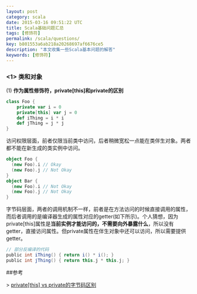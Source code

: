 ```yaml
---
layout: post
category: scala
date: 2015-03-16 09:51:22 UTC
title: Scala基础问题汇总
tags: [修饰符]
permalink: /scala/questions/
key: b801553a6ab218a20268697af6676ce5
description: "本文收集一些Scala基本问题的解答"
keywords: [修饰符]
---
```


### <1> 类和对象

(1) **作为属性修饰符，private[this]和private的区别**

```scala
class Foo {
    private var i = 0 
    private[this] var j = 0 
    def iThing = i * i 
    def jThing = j * j 
}
```

访问权限层面，前者仅限当前类中访问，后者稍微宽松一点能在类伴生对象。两者都不能在新生成的类实例中访问。

```scala
object Foo {
  (new Foo).i // Okay
  (new Foo).j // Not Okay
}
object Bar {
  (new Foo).i // Not Okay
  (new Foo).j // Not Okay
}
```

字节码层面，两者的调用机制不一样，前者是在方法访问的时候直接调用的属性，而后者调用的是编译器生成的属性对应的getter(如下所示)。个人猜想，因为private[this]属性是**当前实例才能访问的，不需要向外暴露什么**，所以没有getter，直接访问属性。但private属性在伴生对象中还可以访问，所以需要提供getter。

```scala
// 部分反编译的代码
public int iThing() { return i() * i(); } 
public int jThing() { return this.j * this.j; }
```


##参考

\> [private[this] vs private的字节码区别](https://gist.github.com/twolfe18/5767545)

